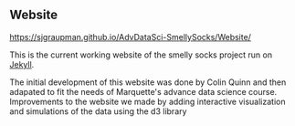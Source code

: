 ## Website

https://sjgraupman.github.io/AdvDataSci-SmellySocks/Website/

This is the current working website of the smelly socks project run on  [Jekyll](https://jekyllrb.com/). 

The initial development of this website was done by Colin Quinn and then adapated to fit the needs of Marquette's advance data science course. Improvements to the website we made by adding interactive visualization and simulations of the data using the d3 library

